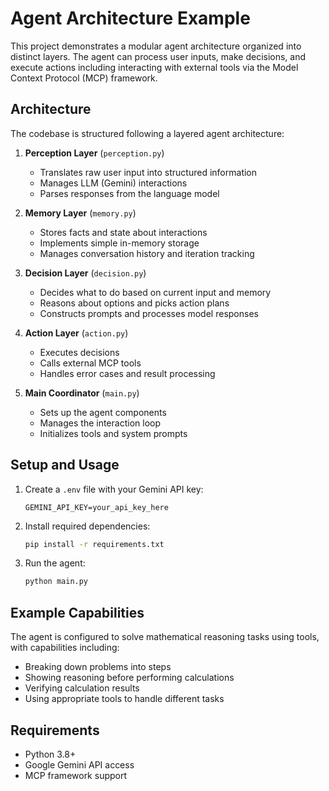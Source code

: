 # Agent Architecture Example

This project demonstrates a modular agent architecture organized into distinct layers. The agent can process user inputs, make decisions, and execute actions including interacting with external tools via the Model Context Protocol (MCP) framework.

## Architecture

The codebase is structured following a layered agent architecture:

1. **Perception Layer** (`perception.py`)
   - Translates raw user input into structured information
   - Manages LLM (Gemini) interactions
   - Parses responses from the language model

2. **Memory Layer** (`memory.py`)
   - Stores facts and state about interactions
   - Implements simple in-memory storage
   - Manages conversation history and iteration tracking

3. **Decision Layer** (`decision.py`)
   - Decides what to do based on current input and memory
   - Reasons about options and picks action plans
   - Constructs prompts and processes model responses

4. **Action Layer** (`action.py`)
   - Executes decisions
   - Calls external MCP tools
   - Handles error cases and result processing

5. **Main Coordinator** (`main.py`)
   - Sets up the agent components
   - Manages the interaction loop
   - Initializes tools and system prompts

## Setup and Usage

1. Create a `.env` file with your Gemini API key:
   ```
   GEMINI_API_KEY=your_api_key_here
   ```

2. Install required dependencies:
   ```bash
   pip install -r requirements.txt
   ```

3. Run the agent:
   ```bash
   python main.py
   ```

## Example Capabilities

The agent is configured to solve mathematical reasoning tasks using tools, with capabilities including:
- Breaking down problems into steps
- Showing reasoning before performing calculations
- Verifying calculation results
- Using appropriate tools to handle different tasks

## Requirements

- Python 3.8+
- Google Gemini API access
- MCP framework support